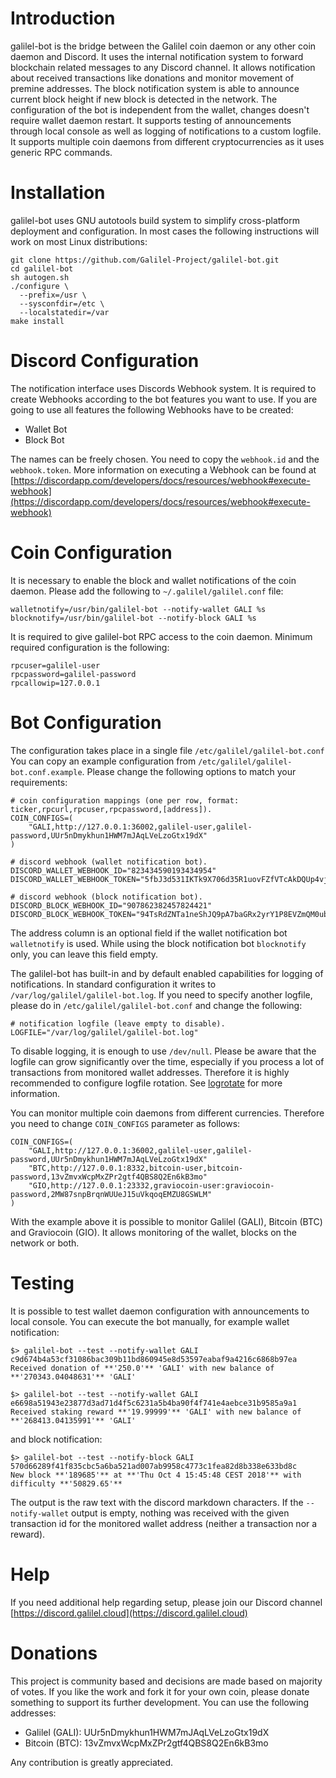 # Introduction

galilel-bot is the bridge between the Galilel coin daemon or any other coin
daemon and Discord. It uses the internal notification system to forward
blockchain related messages to any Discord channel. It allows notification
about received transactions like donations and monitor movement of premine
addresses. The block notification system is able to announce current block
height if new block is detected in the network. The configuration of the bot is
independent from the wallet, changes doesn't require wallet daemon restart. It
supports testing of announcements through local console as well as logging of
notifications to a custom logfile. It supports multiple coin daemons from
different cryptocurrencies as it uses generic RPC commands.

# Installation

galilel-bot uses GNU autotools build system to simplify cross-platform
deployment and configuration. In most cases the following instructions will
work on most Linux distributions:

```
git clone https://github.com/Galilel-Project/galilel-bot.git
cd galilel-bot
sh autogen.sh
./configure \
  --prefix=/usr \
  --sysconfdir=/etc \
  --localstatedir=/var
make install
```

# Discord Configuration

The notification interface uses Discords Webhook system. It is required to
create Webhooks according to the bot features you want to use. If you are going
to use all features the following Webhooks have to be created:

* Wallet Bot
* Block Bot

The names can be freely chosen. You need to copy the `webhook.id` and the
`webhook.token`. More information on executing a Webhook can be found at [https://discordapp.com/developers/docs/resources/webhook#execute-webhook](https://discordapp.com/developers/docs/resources/webhook#execute-webhook)

# Coin Configuration

It is necessary to enable the block and wallet notifications of the coin
daemon. Please add the following to `~/.galilel/galilel.conf` file:

```
walletnotify=/usr/bin/galilel-bot --notify-wallet GALI %s
blocknotify=/usr/bin/galilel-bot --notify-block GALI %s
```

It is required to give galilel-bot RPC access to the coin daemon.
Minimum required configuration is the following:

```
rpcuser=galilel-user
rpcpassword=galilel-password
rpcallowip=127.0.0.1
```

# Bot Configuration

The configuration takes place in a single file `/etc/galilel/galilel-bot.conf`
You can copy an example configuration from `/etc/galilel/galilel-bot.conf.example`.
Please change the following options to match your requirements:

```
# coin configuration mappings (one per row, format: ticker,rpcurl,rpcuser,rpcpassword,[address]).
COIN_CONFIGS=(
	"GALI,http://127.0.0.1:36002,galilel-user,galilel-password,UUr5nDmykhun1HWM7mJAqLVeLzoGtx19dX"
)

# discord webhook (wallet notification bot).
DISCORD_WALLET_WEBHOOK_ID="823434590193434954"
DISCORD_WALLET_WEBHOOK_TOKEN="5fbJ3d531IKTk9X706d35R1uovFZfVTcAkDQUp4vjkH5xiLf6FIb2lUe6J4fCqbCdA9v"

# discord webhook (block notification bot).
DISCORD_BLOCK_WEBHOOK_ID="907862382457824421"
DISCORD_BLOCK_WEBHOOK_TOKEN="94TsRdZNTa1neShJQ9pA7baGRx2yrY1P8EVZmQM0ubhkQKzIiuaX9QZ97KdquaUqZzdy"
```

The address column is an optional field if the wallet notification bot
`walletnotify` is used. While using the block notification bot `blocknotify`
only, you can leave this field empty.

The galilel-bot has built-in and by default enabled capabilities for logging of
notifications. In standard configuration it writes to `/var/log/galilel/galilel-bot.log`.
If you need to specify another logfile, please do in `/etc/galilel/galilel-bot.conf`
and change the following:

```
# notification logfile (leave empty to disable).
LOGFILE="/var/log/galilel/galilel-bot.log"
```

To disable logging, it is enough to use `/dev/null`. Please be aware that the
logfile can grow significantly over the time, especially if you process a lot
of transactions from monitored wallet addresses. Therefore it is highly
recommended to configure logfile rotation. See [logrotate](https://github.com/logrotate/logrotate) for more information.

You can monitor multiple coin daemons from different currencies. Therefore you
need to change `COIN_CONFIGS` parameter as follows:

```
COIN_CONFIGS=(
	"GALI,http://127.0.0.1:36002,galilel-user,galilel-password,UUr5nDmykhun1HWM7mJAqLVeLzoGtx19dX"
	"BTC,http://127.0.0.1:8332,bitcoin-user,bitcoin-password,13vZmvxWcpMxZPr2gtf4QBS8Q2En6kB3mo"
	"GIO,http://127.0.0.1:23332,graviocoin-user:graviocoin-password,2MW87snpBrqnWUUeJ15uVkqoqEMZU8GSWLM"
)
```

With the example above it is possible to monitor Galilel (GALI), Bitcoin (BTC)
and Graviocoin (GIO). It allows monitoring of the wallet, blocks on the network
or both.

# Testing

It is possible to test wallet daemon configuration with announcements to local
console. You can execute the bot manually, for example wallet notification:

```
$> galilel-bot --test --notify-wallet GALI c9d674b4a53cf31086bac309b11bd860945e8d53597eabaf9a4216c6868b97ea
Received donation of **'250.0'** 'GALI' with new balance of **'270343.04048631'** 'GALI'
```

```
$> galilel-bot --test --notify-wallet GALI e6698a51943e23877d3ad71d4f5c6231a5b4ba90f4f741e4aebce31b9585a9a1
Received staking reward **'19.99999'** 'GALI' with new balance of **'268413.04135991'** 'GALI'
```

and block notification:

```
$> galilel-bot --test --notify-block GALI 570d66289f41f835cbc5a6ba521ad007ab9958c4773c1fea82d8b338e633bd8c
New block **'189685'** at **'Thu Oct 4 15:45:48 CEST 2018'** with difficulty **'50829.65'**
```

The output is the raw text with the discord markdown characters. If the
`--notify-wallet` output is empty, nothing was received with the given
transaction id for the monitored wallet address (neither a transaction nor a
reward).

# Help

If you need additional help regarding setup, please join our Discord channel [https://discord.galilel.cloud](https://discord.galilel.cloud)

# Donations

This project is community based and decisions are made based on majority of
votes. If you like the work and fork it for your own coin, please donate
something to support its further development. You can use the following
addresses:

* Galilel (GALI): UUr5nDmykhun1HWM7mJAqLVeLzoGtx19dX
* Bitcoin (BTC): 13vZmvxWcpMxZPr2gtf4QBS8Q2En6kB3mo

Any contribution is greatly appreciated.

